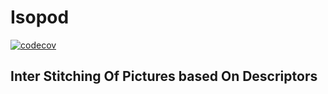 # Isopod

[![codecov](https://codecov.io/gh/InkAtom/Isopod/graph/badge.svg?token=DPZIZQZ8GB)](https://codecov.io/gh/InkAtom/Isopod)


## <b>I</b>nter <b>S</b>titching <b>O</b>f <b>P</b>ictures based <b>O</b>n <b>D</b>escriptors
